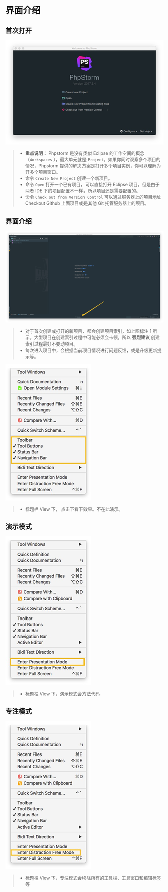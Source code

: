 # 界面介绍

## 首次打开 

![首次打开](images/ix-interface-introduce-1.jpg)

> * **重点说明：** Phpstorm 是没有类似 Eclipse 的工作空间的概念（`Workspaces` ），最大单元就是 `Project`。如果你同时观察多个项目的情况，Phpstorm 提供的解决方案是打开多个项目实例，你可以理解为开多个项目窗口。 
> * 命令 `Create New Project` 创建一个新项目。
> * 命令 `Open` 打开一个已有项目，可以直接打开 Eclipse 项目，但是由于两者 IDE 下的项目配置不一样，所以项目还是需要配置的。
> * 命令 `Check out from Version Control` 可以通过服务器上的项目地址 Checkout Github 上面项目或是其他 Git 托管服务器上的项目。



## 界面介绍

![界面介绍](images/ix-interface-introduce-2.jpg)

> * 对于首次创建或打开的新项目，都会创建项目索引，如上图标注 1 所示。大型项目在创建索引过程中可能必须会卡顿，所以 **强烈建议** 创建索引过程最好不要动项目。
> * 每次进入项目中，会根据当前项目情况进行问题反馈，或是升级更新提示等。

![面介绍](images/ix-interface-introduce-3.jpg)

> * 标题栏 View 下， 点击下看下效果。不在此演示。

## 演示模式

![演示模式](images/ix-interface-introduce-4.jpg)
> * 标题栏 View 下，演示模式会方法代码

## 专注模式

![专注模式](images/ix-interface-introduce-5.jpg)
> * 标题栏 View 下，专注模式会移除所有的工具栏、工具窗口和编辑标签等
